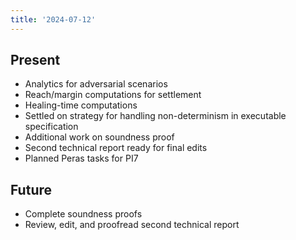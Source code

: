 ```yaml
---
title: '2024-07-12'
---
```


## Present

- Analytics for adversarial scenarios
- Reach/margin computations for settlement
- Healing-time computations
- Settled on strategy for handling non-determinism in executable specification
- Additional work on soundness proof
- Second technical report ready for final edits
- Planned Peras tasks for PI7

## Future

- Complete soundness proofs
- Review, edit, and proofread second technical report
